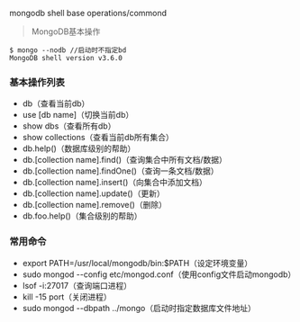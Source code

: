 mongodb shell base operations/commond

>MongoDB基本操作

```
$ mongo --nodb //启动时不指定bd
MongoDB shell version v3.6.0
```

### 基本操作列表

- db（查看当前db）
- use [db name]（切换当前db）
- show dbs（查看所有db）
- show collections（查看当前db所有集合）
- db.help()（数据库级别的帮助）
- db.[collection name].find()（查询集合中所有文档/数据）
- db.[collection name].findOne()（查询一条文档/数据）
- db.[collection name].insert()（向集合中添加文档）
- db.[collection name].update()（更新）
- db.[collection name].remove()（删除）
- db.foo.help()（集合级别的帮助）

### 常用命令

- export PATH=/usr/local/mongodb/bin:$PATH（设定环境变量）
- sudo mongod --config etc/mongod.conf（使用config文件启动mongodb）
- lsof -i:27017（查询端口进程）
- kill -15 port（关闭进程）
- sudo mongod --dbpath ../mongo（启动时指定数据库文件地址）








